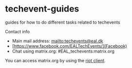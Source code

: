 # techevent-guides
guides for how to do different tasks related to techevents

Contact info

* Main mail address: [mailto:techevents@eal.dk](techevents@eal.dk)
* [https://www.facebook.com/EALTechEvents/](Facebook)
* Chat using matrix.org: #EAL_techevents:matrix.org

You can access matrix.org by using the [riot client](http://riot.im).
